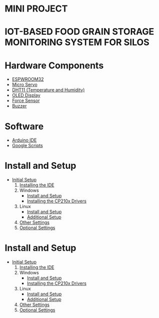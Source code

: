 # MINI PROJECT
# IOT-BASED FOOD GRAIN STORAGE MONITORING SYSTEM FOR SILOS

# Hardware Components 

- [ESPWROOM32](./docs/ESPWROOM32.md)
- [Micro Servo]()
- [DHT11 (Temperature and Humidity)]()
- [OLED Display]()
- [Force Sensor]()
- [Buzzer]()

# Software

- [Arduino IDE](https://www.arduino.cc/en/software)
- [Google Scripts](https://www.google.com/script/start/)

# Install and Setup

-  [Initial Setup](./docs/initialSetup.md)
    1. [Installing the IDE](./docs/initialSetup.md#installing-the-ide)
    2. Windows
        * [Install and Setup](./docs/initialSetup.md#windows-install-and-setup)
        * [Installing the CP210x Drivers](./docs/initialSetup.md#installing-the-cp210x-drivers)
    3. Linux 
        * [Install and Setup](./docs/initialSetup.md#linux-install-and-setup)
        * [Additional Setup](./docs/initialSetup.md#additional-setup)
    4. [Other Settings](./docs/initialSetup.md#other-settings)
    5. [Optional Settings](./docs/initialSetup.md#optional)

# Install and Setup

-  [Initial Setup](./docs/initialSetup.md)
    1. [Installing the IDE](./docs/initialSetup.md#installing-the-ide)
    2. Windows
        * [Install and Setup](./docs/initialSetup.md#windows-install-and-setup)
        * [Installing the CP210x Drivers](./docs/initialSetup.md#installing-the-cp210x-drivers)
    3. Linux 
        * [Install and Setup](./docs/initialSetup.md#linux-install-and-setup)
        * [Additional Setup](./docs/initialSetup.md#additional-setup)
    4. [Other Settings](./docs/initialSetup.md#other-settings)
    5. [Optional Settings](./docs/initialSetup.md#optional)